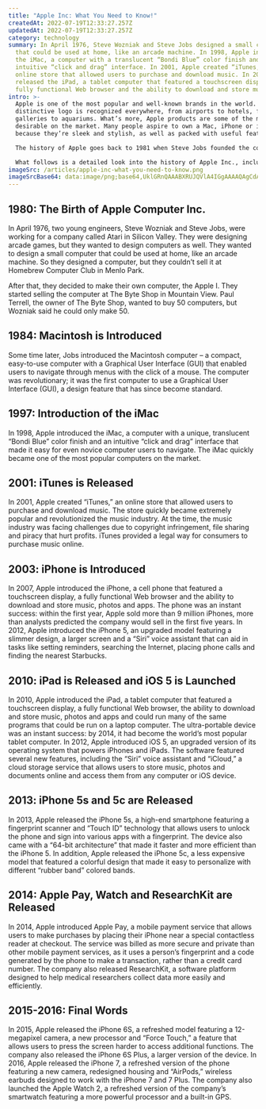 ```yaml
---
title: "Apple Inc: What You Need to Know!"
createdAt: 2022-07-19T12:33:27.257Z
updatedAt: 2022-07-19T12:33:27.257Z
category: technology
summary: In April 1976, Steve Wozniak and Steve Jobs designed a small computer
  that could be used at home, like an arcade machine. In 1998, Apple introduced
  the iMac, a computer with a translucent “Bondi Blue” color finish and an
  intuitive “click and drag” interface. In 2001, Apple created “iTunes,” an
  online store that allowed users to purchase and download music. In 2010, Apple
  released the iPad, a tablet computer that featured a touchscreen display, a
  fully functional Web browser and the ability to download and store music.
intro: >-
  Apple is one of the most popular and well-known brands in the world. Its
  distinctive logo is recognized everywhere, from airports to hotels, from art
  galleries to aquariums. What’s more, Apple products are some of the most
  desirable on the market. Many people aspire to own a Mac, iPhone or iPad
  because they’re sleek and stylish, as well as packed with useful features. 

  The history of Apple goes back to 1981 when Steve Jobs founded the company at age 21. In that period there was a famous video game crash where Atari and other gaming companies made losses due to overproduction and in response many gamers stopped buying video games for almost four years. This led to Steve Wozniak (Steve Jobs’ friend) proposing that they start their own computer company – which became known as Apple Computer Inc.

  What follows is a detailed look into the history of Apple Inc., including details about key executives and any relevant organizational changes.
imageSrc: /articles/apple-inc-what-you-need-to-know.png
imageSrcBase64: data:image/png;base64,UklGRnQAAABXRUJQVlA4IGgAAAAQAgCdASoKAAoAAUAmJZQCdADdb2rKdooAAP75CfZpH9TnRw0DsuOH31vD8IuPeXdoX71Akn+q2l8sxwudjisNT43IfquE5YJnbdKnc58eXMlLfksaueflbv1cwLJDDsVYfTLRfiiAAA==
---
```


## 1980: The Birth of Apple Computer Inc.

In April 1976, two young engineers, Steve Wozniak and Steve Jobs, were working for a company called Atari in Silicon Valley. They were designing arcade games, but they wanted to design computers as well. They wanted to design a small computer that could be used at home, like an arcade machine. So they designed a computer, but they couldn’t sell it at Homebrew Computer Club in Menlo Park.

After that, they decided to make their own computer, the Apple I. They started selling the computer at The Byte Shop in Mountain View. Paul Terrell, the owner of The Byte Shop, wanted to buy 50 computers, but Wozniak said he could only make 50.

## 1984: Macintosh is Introduced

Some time later, Jobs introduced the Macintosh computer – a compact, easy-to-use computer with a Graphical User Interface (GUI) that enabled users to navigate through menus with the click of a mouse. The computer was revolutionary; it was the first computer to use a Graphical User Interface (GUI), a design feature that has since become standard.

## 1997: Introduction of the iMac

In 1998, Apple introduced the iMac, a computer with a unique, translucent “Bondi Blue” color finish and an intuitive “click and drag” interface that made it easy for even novice computer users to navigate. The iMac quickly became one of the most popular computers on the market.

## 2001: iTunes is Released

In 2001, Apple created “iTunes,” an online store that allowed users to purchase and download music. The store quickly became extremely popular and revolutionized the music industry. At the time, the music industry was facing challenges due to copyright infringement, file sharing and piracy that hurt profits. iTunes provided a legal way for consumers to purchase music online.

## 2003: iPhone is Introduced

In 2007, Apple introduced the iPhone, a cell phone that featured a touchscreen display, a fully functional Web browser and the ability to download and store music, photos and apps. The phone was an instant success: within the first year, Apple sold more than 9 million iPhones, more than analysts predicted the company would sell in the first five years. In 2012, Apple introduced the iPhone 5, an upgraded model featuring a slimmer design, a larger screen and a “Siri” voice assistant that can aid in tasks like setting reminders, searching the Internet, placing phone calls and finding the nearest Starbucks.

## 2010: iPad is Released and iOS 5 is Launched

In 2010, Apple introduced the iPad, a tablet computer that featured a touchscreen display, a fully functional Web browser, the ability to download and store music, photos and apps and could run many of the same programs that could be run on a laptop computer. The ultra-portable device was an instant success: by 2014, it had become the world’s most popular tablet computer. In 2012, Apple introduced iOS 5, an upgraded version of its operating system that powers iPhones and iPads. The software featured several new features, including the “Siri” voice assistant and “iCloud,” a cloud storage service that allows users to store music, photos and documents online and access them from any computer or iOS device.

## 2013: iPhone 5s and 5c are Released

In 2013, Apple released the iPhone 5s, a high-end smartphone featuring a fingerprint scanner and “Touch ID” technology that allows users to unlock the phone and sign into various apps with a fingerprint. The device also came with a “64-bit architecture” that made it faster and more efficient than the iPhone 5. In addition, Apple released the iPhone 5c, a less expensive model that featured a colorful design that made it easy to personalize with different “rubber band” colored bands.

## 2014: Apple Pay, Watch and ResearchKit are Released

In 2014, Apple introduced Apple Pay, a mobile payment service that allows users to make purchases by placing their iPhone near a special contactless reader at checkout. The service was billed as more secure and private than other mobile payment services, as it uses a person’s fingerprint and a code generated by the phone to make a transaction, rather than a credit card number. The company also released ResearchKit, a software platform designed to help medical researchers collect data more easily and efficiently.

## 2015-2016: Final Words

In 2015, Apple released the iPhone 6S, a refreshed model featuring a 12-megapixel camera, a new processor and “Force Touch,” a feature that allows users to press the screen harder to access additional functions. The company also released the iPhone 6S Plus, a larger version of the device. In 2016, Apple released the iPhone 7, a refreshed version of the phone featuring a new camera, redesigned housing and “AirPods,” wireless earbuds designed to work with the iPhone 7 and 7 Plus. The company also launched the Apple Watch 2, a refreshed version of the company’s smartwatch featuring a more powerful processor and a built-in GPS.
